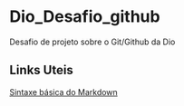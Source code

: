 # Dio_Desafio_github
Desafio de projeto sobre o Git/Github da Dio

## Links Uteis
[Sintaxe básica do Markdown](https://www.markdownguide.org/basic-syntax/)
